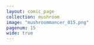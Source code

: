 ```yaml
---
layout: comic_page
collection: mushroom
image: "mushroommancer_015.png"
pagenum: 15
wide: true
---
```

